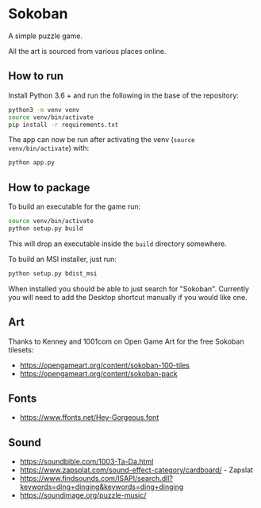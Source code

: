 # Sokoban

A simple puzzle game.

All the art is sourced from various places online.

## How to run
Install Python 3.6 + and run the following in the base of the repository:
```sh
python3 -m venv venv
source venv/bin/activate
pip install -r requirements.txt
```

The app can now be run after activating the venv (`source venv/bin/activate`) with:
```sh
python app.py
```

## How to package
To build an executable for the game run:
```sh
source venv/bin/activate
python setup.py build
```

This will drop an executable inside the `build` directory somewhere.

To build an MSI installer, just run:
```sh
python setup.py bdist_msi
```

When installed you should be able to just search for "Sokoban".
Currently you will need to add the Desktop shortcut manually if you would like one.

## Art
Thanks to Kenney and 1001com on Open Game Art for the free Sokoban tilesets:

* https://opengameart.org/content/sokoban-100-tiles
* https://opengameart.org/content/sokoban-pack

## Fonts
* https://www.ffonts.net/Hey-Gorgeous.font

## Sound

* https://soundbible.com/1003-Ta-Da.html
* https://www.zapsplat.com/sound-effect-category/cardboard/ - Zapslat
* https://www.findsounds.com/ISAPI/search.dll?keywords=ding+dinging&keywords=ding+dinging
* https://soundimage.org/puzzle-music/

